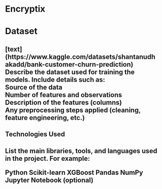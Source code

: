 # Encryptix
<h1> Dataset<h2>
[text](https://www.kaggle.com/datasets/shantanudhakadd/bank-customer-churn-prediction)
<br>
Describe the dataset used for training the models. Include details such as:
<br>
Source of the data
<br>
Number of features and observations
<br>
Description of the features (columns)
<br>
Any preprocessing steps applied (cleaning, feature engineering, etc.)
<br>
<h2>Technologies Used<h2>
List the main libraries, tools, and languages used in the project. For example:

Python
Scikit-learn
XGBoost
Pandas
NumPy
Jupyter Notebook (optional)

